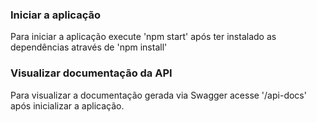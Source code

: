 ### Iniciar a aplicação
Para iniciar a aplicação execute 'npm start' após ter instalado as dependências 
através de 'npm install'

### Visualizar documentação da API 
Para visualizar a documentação gerada via Swagger acesse '/api-docs' após inicializar 
a aplicação.